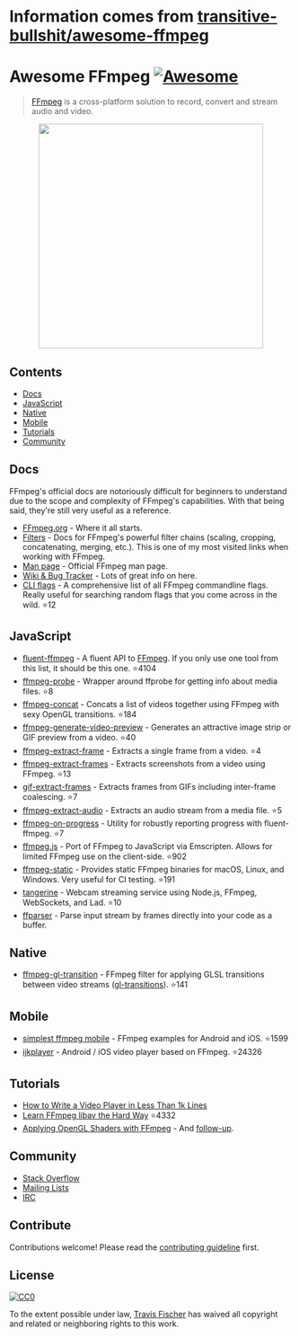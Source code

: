 # Information comes from [transitive-bullshit/awesome-ffmpeg](https://github.com/transitive-bullshit/awesome-ffmpeg)
# Awesome FFmpeg [![Awesome](https://awesome.re/badge.svg)](https://awesome.re)

> [FFmpeg](http://ffmpeg.org) is a cross-platform solution to record, convert and stream audio and video.

<p align="center">
  <img width="400" src="https://cdn.rawgit.com/transitive-bullshit/awesome-ffmpeg/master/ffmpeg-logo.svg">
</p>


## Contents

- [Docs](#docs)
- [JavaScript](#javascript)
- [Native](#native)
- [Mobile](#mobile)
- [Tutorials](#tutorials)
- [Community](#community)


## Docs

FFmpeg's official docs are notoriously difficult for beginners to understand due to the scope and complexity of FFmpeg's capabilities. With that being said, they're still very useful as a reference.

- [FFmpeg.org](http://ffmpeg.org) - Where it all starts.
- [Filters](https://ffmpeg.org/ffmpeg-filters.html) - Docs for FFmpeg's powerful filter chains (scaling, cropping, concatenating, merging, etc.). This is one of my most visited links when working with FFmpeg.
- [Man page](https://man.cx/ffmpeg) - Official FFmpeg man page.
- [Wiki & Bug Tracker](https://trac.ffmpeg.org) - Lots of great info on here.
- [CLI flags](https://github.com/transitive-bullshit/ffmpeg-cli-flags/blob/master/readme.md) - A comprehensive list of all FFmpeg commandline flags. Really useful for searching random flags that you come across in the wild. :star:12


## JavaScript

- [fluent-ffmpeg](https://github.com/fluent-ffmpeg/node-fluent-ffmpeg) - A fluent API to [FFmpeg](http://www.ffmpeg.org). If you only use one tool from this list, it should be this one. :star:4104
- [ffmpeg-probe](https://github.com/transitive-bullshit/ffmpeg-probe) - Wrapper around ffprobe for getting info about media files. :star:8
- [ffmpeg-concat](https://github.com/transitive-bullshit/ffmpeg-concat) - Concats a list of videos together using FFmpeg with sexy OpenGL transitions. :star:184
- [ffmpeg-generate-video-preview](https://github.com/transitive-bullshit/ffmpeg-generate-video-preview) - Generates an attractive image strip or GIF preview from a video. :star:40
- [ffmpeg-extract-frame](https://github.com/transitive-bullshit/ffmpeg-extract-frame) - Extracts a single frame from a video. :star:4
- [ffmpeg-extract-frames](https://github.com/transitive-bullshit/ffmpeg-extract-frames) - Extracts screenshots from a video using FFmpeg. :star:13
- [gif-extract-frames](https://github.com/transitive-bullshit/gif-extract-frames) - Extracts frames from GIFs including inter-frame coalescing. :star:7
- [ffmpeg-extract-audio](https://github.com/transitive-bullshit/ffmpeg-extract-audio) - Extracts an audio stream from a media file. :star:5
- [ffmpeg-on-progress](https://github.com/transitive-bullshit/ffmpeg-on-progress) - Utility for robustly reporting progress with fluent-ffmpeg. :star:7
- [ffmpeg.js](https://github.com/Kagami/ffmpeg.js) - Port of FFmpeg to JavaScript via Emscripten. Allows for limited FFmpeg use on the client-side. :star:902
- [ffmpeg-static](https://github.com/eugeneware/ffmpeg-static) - Provides static FFmpeg binaries for macOS, Linux, and Windows. Very useful for CI testing. :star:191
- [tangerine](https://github.com/niftylettuce/tangerine) - Webcam streaming service using Node.js, FFmpeg, WebSockets, and Lad. :star:10
- [ffparser](https://github.com/NiKlimenko/FFParser) - Parse input stream by frames directly into your code as a buffer.


## Native

- [ffmpeg-gl-transition](https://github.com/transitive-bullshit/ffmpeg-gl-transition) - FFmpeg filter for applying GLSL transitions between video streams ([gl-transitions](https://gl-transitions.com/)). :star:141


## Mobile

- [simplest ffmpeg mobile](https://github.com/leixiaohua1020/simplest_ffmpeg_mobile) - FFmpeg examples for Android and iOS. :star:1599
- [ijkplayer](https://github.com/Bilibili/ijkplayer) - Android / iOS video player based on FFmpeg. :star:24326


## Tutorials

- [How to Write a Video Player in Less Than 1k Lines](http://dranger.com/ffmpeg)
- [Learn FFmpeg libav the Hard Way](https://github.com/leandromoreira/ffmpeg-libav-tutorial) :star:4332
- [Applying OpenGL Shaders with FFmpeg](https://nervous.io/ffmpeg/opengl/2017/01/31/ffmpeg-opengl) - And [follow-up](https://nervous.io/ffmpeg/opengl/2017/05/15/ffmpeg-pbo-yuv).


## Community

- [Stack Overflow](https://superuser.com/questions/tagged/ffmpeg)
- [Mailing Lists](https://www.ffmpeg.org/contact.html#MailingLists)
- [IRC](https://www.ffmpeg.org/contact.html#IRCChannels)


## Contribute

Contributions welcome! Please read the [contributing guideline](contributing.md) first.


## License

[![CC0](http://mirrors.creativecommons.org/presskit/buttons/88x31/svg/cc-zero.svg)](http://creativecommons.org/publicdomain/zero/1.0)

To the extent possible under law, [Travis Fischer](https://github.com/transitive-bullshit) has waived all copyright and related or neighboring rights to this work.

